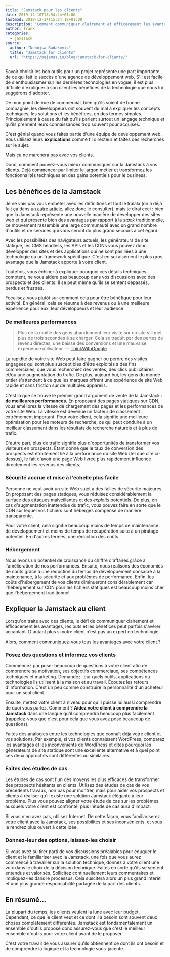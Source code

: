 ```yaml
---
title: "Jamstack pour les clients"
date: 2019-12-10T13:54:24+01:00
lastmod: 2019-12-14T15:24:18+01:00
description: "Comment communiquer clairement et efficacement les avantages de la Jamstack à vos prospects et vos clients ?"
author: frank
categories:
  - jamstack
source:
  author: "Nebojsa Radakovic"
  title: "Jamstack for clients"
  url: "https://bejamas.io/blog/jamstack-for-clients/"
---
```

Savoir choisir les bon outils pour un projet représente une part importante de ce qui fait le succès d'une agence de développement web. S'il est facile de s'enthousiasmer sur les dernières technologies en vogue, il est plus difficile d'expliquer à son client les bénéfices de la technologie que nous lui suggérons d'adopter.

De mon point de vue de commercial, bien qu'ils soient de bonne compagnie, les développeurs ont souvent du mal à expliquer les concepts techniques, les solutions et les bénéfices, en des termes simples. Principalement à cause du fait qu'ils parlent surtout un langage technique et qu'ils prennent leurs connaissances trop souvent pour acquises.

C'est génial quand vous faites partie d'une équipe de développement web. Vous utilisez leurs **explications** comme fil directeur et faites des recherches sur le sujet.

Mais ça ne marchera pas avec vos clients.

Donc, comment pouvez-vous mieux communiquer sur la Jamstack à vos clients. Déjà commencer par limiter le jargon métier et transformez les fonctionnalités techniques en des gains potentiels pour le business.

## Les bénéfices de la Jamstack

Je ne vais pas vous embêter avec les définitions et tout le tralala (on a déjà fait ça dans [un autre article](https://bejamas.io/blog/jamstack/ "Jamstack : la pierre angulaire du développement web moderne"), allez donc le consulter), mais je dirai ceci : bien que la Jamstack représente une nouvelle manière de développer des sites web et qui présente bien des avantages par rapport à la _stack_ traditionnelle, ce mouvement rassemble une large communauté avec un grand nombre d'outils et de services qui vous seront du plus grand secours à cet égard.

Avec les possibilités des navigateurs actuels, les générateurs de site statique, les CMS headless, les APIs et les CDNs vous pouvez donc développer des sites et des applications qui ne sont pas liées à une technologie ou un framework spécifique. C'est en soi aisément le plus gros avantage que la Jamstack apporte à votre client.

Toutefois, vous échiner à expliquer pourquoi ces détails techniques comptent, ne vous aidera pas beaucoup dans vos discussions avec des prospects et des clients. Il se peut même qu'ils se sentent dépassés, perdus et frustrés.

Focalisez-vous plutôt sur comment cela pour être bénéfique pour leur activité.
En général, cela se résume à des revenus ou à une meilleure expérience pour eux, leur développeurs et leur audience.

### De meilleures performances

> Plus de la moitié des gens abandonnent leur visite sur un site s'il met plus de trois secondes à se charger. Cela se traduit par des pertes de revenu directes, une baisse des conversions et une mauvaise expérience utilisateur. — [ThinkWithGoogle](https://www.thinkwithgoogle.com/marketing-resources/experience-design/mobile-page-speed-load-time/)

La rapidité de votre site Web peut faire gagner ou perdre des visites engagées qui sont plus susceptibles d'être exploités à des fins commerciales, que vous recherchiez des ventes, des clics publicitaires et/ou une augmentation du trafic. De plus, aujourd'hui, les gens du monde entier s'attendent à ce que les marques offrent une expérience de site Web rapide et sans friction sur de multiples appareils.

C'est là que se trouve le premier grand argument de vente de la Jamstack : **de meilleures performances**. En proposant des pages statiques sur CDN, vous améliorez la vitesse de chargement des pages et les performances de votre site Web. La vitesse est devenue un facteur de classement extrêmement important. Pour votre client, cela signifie une meilleure optimisation pour les moteurs de recherche, ce qui peut conduire à un meilleur classement dans les résultats de recherche naturels et à plus de trafic.

D'autre part, plus de trafic signifie plus d'opportunités de transformer vos visiteurs en prospects. Étant donné que le taux de conversion des prospects est étroitement lié à la performance du site Web (tel que cité ci-dessus), le fait d'avoir une page Web livrée plus rapidement influence directement les revenus des clients.

### Sécurité accrue et mise à l'échelle plus facile

Personne ne veut avoir un site Web sujet à des failles de sécurité majeures. En proposant des pages statiques, vous réduisez considérablement la surface des attaques malveillantes et des _exploits_ potentiels. De plus, en cas d'augmentation inattendue du trafic, vous pouvez faire en sorte que le CDN sur lequel vos fichiers sont hébergés compense de manière transparente.

Pour votre client, cela signifie beaucoup moins de temps de maintenance de développement et moins de temps de récupération suite à un piratage potentiel. En d'autres termes, une réduction des coûts.

### Hébergement

Nous avons un potentiel de croissance du chiffre d'affaires grâce à l'amélioration de nos performances. Ensuite, nous réalisons des économies de coûts grâce à une réduction du temps de développement consacré à la maintenance, à la sécurité et aux problèmes de performance. Enfin, les coûts d'hébergement de vos clients diminueront considérablement car l'hébergement sur CDN pour les fichiers statiques est beaucoup moins cher que l'hébergement traditionnel.

## Expliquer la Jamstack au client

Lorsqu'on traite avec des clients, le défi de communiquer clairement et efficacement les avantages, les buts et les bénéfices peut parfois s'avérer accablant. D'autant plus si votre client n'est pas un expert en technologie.

Alors, comment communiquez-vous tous les avantages avec votre client ?

### Posez des questions et informez vos clients

Commencez par poser beaucoup de questions à votre client afin de comprendre sa motivation, ses objectifs commerciaux, ses compétences techniques et marketing. Demandez-leur quels outils, applications ou technologies ils utilisent à la maison et au travail. Écoutez les retours d'information. C'est un peu comme construire la personnalité d'un acheteur pour un seul client.

Ensuite, mettez votre client à niveau pour qu'il puisse lui aussi comprendre de quoi vous parlez. Comment ? **Aidez votre client à comprendre la Jamstack** dans une langue qu'il comprendra beaucoup plus facilement (rappelez-vous que c'est pour cela que vous avez posé beaucoup de questions).

Faites des analogies entre les technologies que connaît déjà votre client et vos solutions. Par exemple, si vos clients connaissent WordPress, comparez les avantages et les inconvénients de WordPress et dites pourquoi les générateurs de site statique sont une excellente alternative et à quel point ces deux approches sont différentes ou similaires.

### Faîtes des études de cas

Les études de cas sont l'un des moyens les plus efficaces de transformer des prospects hésitants en clients. Utilisez des études de cas de vos précedents travaux, non pas pour montrer, mais pour aider vos prospects et clients à réaliser qu'il existe une solution Jamstack élégante à leur problème. Plus vous pouvez aligner votre étude de cas sur les problèmes auxquels votre client est confronté, plus l'étude de cas aura d'impact.

Si vous n'en avez pas, utilisez Internet. De cette façon, vous familiariserez votre client avec la Jamstack, ses possibilités et ses inconvénients, et vous le rendrez plus ouvert à cette idée.

### Donnez-leur des options, laissez-les choisir

Si vous avez su tirer parti de vos discussions préalables pour éduquer le client et le familiariser avec la Jamstack, une fois que vous aurez commencé à travailler sur la solution technique, donnez à votre client une voix dans le choix de la décision technique. Faites en sorte qu'ils se sentent entendus et valorisés. Sollicitez continuellement leurs commentaires et impliquez-les dans le processus. Cela suscitera alors un plus grand intérêt et une plus grande responsabilité partagée de la part des clients.

## En résumé…

La plupart du temps, les clients veulent la lune avec leur budget. Cependant, ce que le client veut et ce dont il a besoin sont souvent deux choses complètement différentes. Jamstack est fondamentalement un ensemble d'outils proposé donc assurez-vous que c'est le meilleur ensemble d'outils pour votre client avant de le proposer.

C'est votre travail de vous assurer qu'ils obtiennent ce dont ils ont besoin et de comprendre la logique et la technologie sous-jacente.
